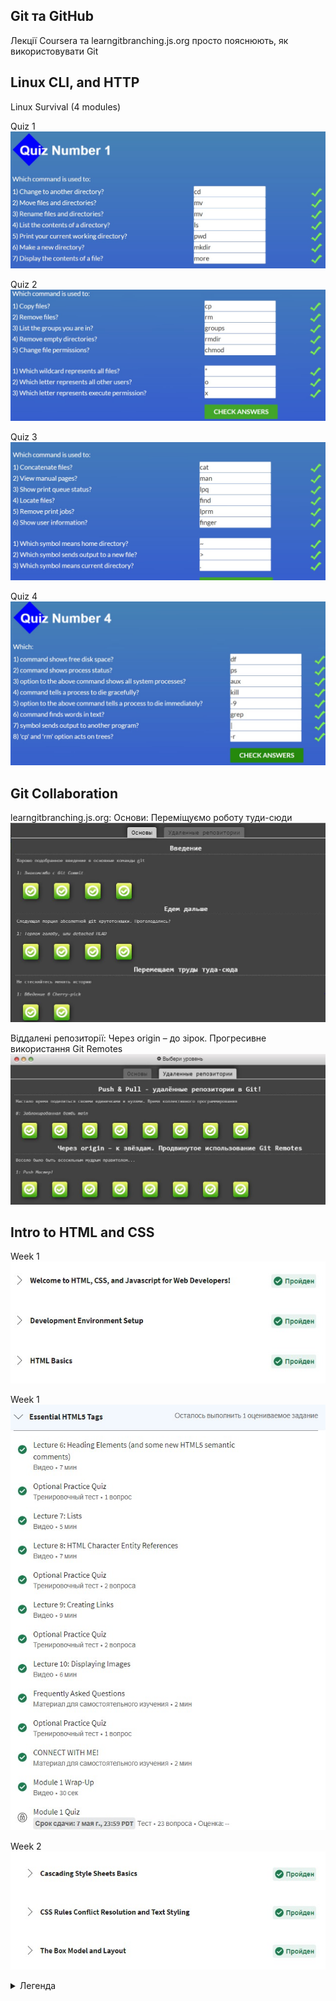 ## Git та GitHub
Лекції Coursera та learngitbranching.js.org просто пояснюють, як використовувати Git


## Linux CLI, and HTTP
Linux Survival (4 modules)
<p> Quiz 1 <img src="https://github.com/Brontozyabra/kottans-frontend/blob/main/task_linux_cli/scr01.jpg">
<p> Quiz 2 <img src="https://github.com/Brontozyabra/kottans-frontend/blob/main/task_linux_cli/scr02.jpg">
<p> Quiz 3 <img src="https://github.com/Brontozyabra/kottans-frontend/blob/main/task_linux_cli/scr03.jpg">
<p> Quiz 4 <img src="https://github.com/Brontozyabra/kottans-frontend/blob/main/task_linux_cli/scr04.jpg">

## Git Collaboration
learngitbranching.js.org:
Основи: Переміщуємо роботу туди-сюди
<img src="https://github.com/Brontozyabra/kottans-frontend/blob/main/task_git_collaboration/1111.JPG?raw=true">

 Віддалені репозиторії: Через origin – до зірок. Прогресивне використання Git Remotes
<img src="https://github.com/Brontozyabra/kottans-frontend/blob/main/task_git_collaboration/3333.JPG?raw=true">

 ## Intro to HTML and CSS
 
<p> Week 1 <img src="https://github.com/Brontozyabra/kottans-frontend/blob/main/task_html_css_intro/week1.jpg">
<p> Week 1 <img src="https://github.com/Brontozyabra/kottans-frontend/blob/main/task_html_css_intro/week1.1.jpg">
<p> Week 2 <img src="https://github.com/Brontozyabra/kottans-frontend/blob/main/task_html_css_intro/week%202.1.jpg">

 <details>
  <summary>Легенда</summary>
  <p> Week 1 <img src="https://github.com/Brontozyabra/kottans-frontend/blob/main/task_html_css_intro/week1.jpg"></p>
</details>
